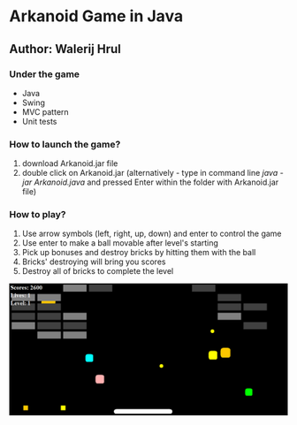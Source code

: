 # Arkanoid Game in Java
## Author: Walerij Hrul

### Under the game
* Java
* Swing
* MVC pattern
* Unit tests

### How to launch the game?
1. download Arkanoid.jar file
2. double click on Arkanoid.jar 
    (alternatively - type in command line *java -jar Arkanoid.java* and pressed Enter within the folder with Arkanoid.jar file)

### How to play?
1. Use arrow symbols (left, right, up, down) and enter to control the game
2. Use enter to make a ball movable after level's starting
3. Pick up bonuses and destroy bricks by hitting them with the ball
4. Bricks' destroying will bring you scores 
5. Destroy all of bricks to complete the level

![gamePicture](img/main.png)
